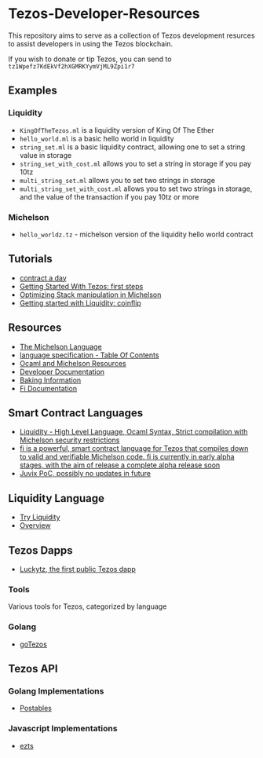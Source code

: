 # Tezos-Developer-Resources

This repository aims to serve as a collection of Tezos development resurces to assist developers in using the Tezos blockchain.

If you wish to donate or tip Tezos, you can send to `tz1Wpefz7KdEkVf2hXGMRKYymVjML9Zpi1r7`

## Examples

### Liquidity

* `KingOfTheTezos.ml` is a liquidity version of King Of The Ether
* `hello_world.ml` is a basic hello world in liquidity
* `string_set.ml` is a basic liquidity contract, allowing one to set a string value in storage
* `string_set_with_cost.ml` allows you to set a string in storage if you pay 10tz
* `multi_string_set.ml` allows you to set two strings in storage
* `multi_string_set_with_cost.ml` allows you to set two strings in storage, and the value of the transaction if you pay 10tz or more

### Michelson

* `hello_worldz.tz` - michelson version of the liquidity hello world contract

## Tutorials

* [contract a day](https://www.michelson-lang.com/contract-a-day.html#sec-1)
* [Getting Started With Tezos: first steps](https://martin.pospech.cz/post/getting_started_with_tezos/)
* [Optimizing Stack manipulation in Michelson](https://hackernoon.com/optimizing-stack-manipulation-in-michelson-31ba7ff11a3a)
* [Getting started with Liquidity: coinflip](https://martin.pospech.cz/post/getting_started_with_liquidity/)

## Resources

* [The Michelson Language](https://www.michelson-lang.com/)
* [language specification - Table Of Contents](https://doc.tzalpha.net/whitedoc/michelson.html#table-of-contents)
* [Ocaml and Michelson Resources](https://github.com/tezoscommunity/FAQ/wiki/OCaml-and-MIchelson-Resources)
* [Developer Documentation](https://doc.tzalpha.net/index.html)
* [Baking Information](https://medium.com/tezos/its-a-baker-s-life-for-me-c214971201e1)
* [Fi Documentation](https://fi-code.gitbooks.io/documentation/content/)

## Smart Contract Languages

* [Liquidity - High Level Language, Ocaml Syntax, Strict compilation with Michelson security restrictions](https://www.liquidity-lang.org/)
* [fi is a powerful, smart contract language for Tezos that compiles down to valid and verifiable Michelson code. fi is currently in early alpha stages, with the aim of release a complete alpha release soon](https://github.com/stephenandrews/fi)
* [Juvix PoC, possibly no updates in future](https://github.com/cwgoes/juvix)

## Liquidity Language

* [Try Liquidity](http://www.liquidity-lang.org/edit/)
* [Overview](https://github.com/OCamlPro/liquidity/blob/master/docs/liquidity.md)

## Tezos Dapps

* [Luckytz, the first public Tezos dapp](https://luckytez.github.io/)

### Tools

Various tools for Tezos, categorized by language

### Golang

* [goTezos](https://github.com/DefinitelyNotAGoat/goTezos)

## Tezos API

### Golang Implementations

* [Postables](https://github.com/postables/TGo)

### Javascript Implementations

* [ezts](https://github.com/stephenandrews/eztz)